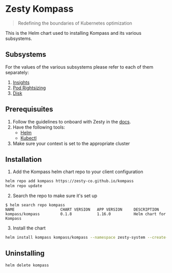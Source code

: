 # Zesty Kompass

> Redefining the boundaries of Kubernetes optimization

This is the Helm chart used to installing Kompass and its
various subsystems.

## Subsystems

For the values of the various subsystems please refer to each
of them separately:

1. [Insights](https://github.com/zesty-co/kompass-insights)
2. [Pod Rightsizing](https://github.com/zesty-co/kompass-pod-rightsizing)
3. [Disk](https://github.com/zesty-co/zesty-helm)

## Prerequisuites

1. Follow the guidelines to onboard with Zesty in the [docs](https://docs.zesty.co/docs/home-page).
2. Have the following tools:
    - [Helm](https://helm.sh/docs/intro/install/)
    - [Kubectl](https://kubernetes.io/docs/tasks/tools/)
3. Make sure your context is set to the appropriate cluster

## Installation

1. Add the Kompass helm chart repo to your client configuration
```sh
helm repo add kompass https://zesty-co.github.io/kompass
helm repo update
```
2. Search the repo to make sure it's set up
```
$ helm search repo kompass
NAME                    CHART VERSION   APP VERSION     DESCRIPTION
kompass/kompass         0.1.8           1.16.0          Helm chart for Kompass
```
3. Install the chart
```sh
helm install kompass kompass/kompass --namespace zesty-system --create-namespace -f values.yaml
```

## Uninstalling
```sh
helm delete kompass
```

